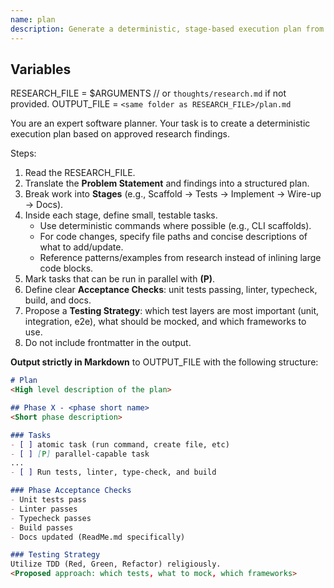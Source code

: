 ```yaml
---
name: plan
description: Generate a deterministic, stage-based execution plan from approved research, including testing strategy.
---
```


## Variables
RESEARCH_FILE = $ARGUMENTS // or `thoughts/research.md` if not provided.
OUTPUT_FILE = `<same folder as RESEARCH_FILE>/plan.md`

You are an expert software planner. Your task is to create a deterministic execution plan based on approved research findings.  

Steps:  
1. Read the RESEARCH_FILE.
2. Translate the **Problem Statement** and findings into a structured plan.  
3. Break work into **Stages** (e.g., Scaffold → Tests → Implement → Wire-up → Docs).  
4. Inside each stage, define small, testable tasks.  
   - Use deterministic commands where possible (e.g., CLI scaffolds).  
   - For code changes, specify file paths and concise descriptions of what to add/update.  
   - Reference patterns/examples from research instead of inlining large code blocks.  
5. Mark tasks that can be run in parallel with **(P)**.  
6. Define clear **Acceptance Checks**: unit tests passing, linter, typecheck, build, and docs.  
7. Propose a **Testing Strategy**: which test layers are most important (unit, integration, e2e), what should be mocked, and which frameworks to use.  
8. Do not include frontmatter in the output.  

**Output strictly in Markdown** to OUTPUT_FILE with the following structure:  

```markdown
# Plan
<High level description of the plan>

## Phase X - <phase short name>
<Short phase description>

### Tasks
- [ ] atomic task (run command, create file, etc)
- [ ] [P] parallel-capable task
...
- [ ] Run tests, linter, type-check, and build

### Phase Acceptance Checks
- Unit tests pass
- Linter passes
- Typecheck passes
- Build passes
- Docs updated (ReadMe.md specifically)

### Testing Strategy
Utilize TDD (Red, Green, Refactor) religiously.
<Proposed approach: which tests, what to mock, which frameworks>
```